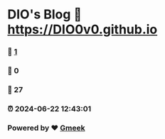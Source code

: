 # DIO's Blog :link: https://DIO0v0.github.io 
### :page_facing_up: [1](https://DIO0v0.github.io/tag.html) 
### :speech_balloon: 0 
### :hibiscus: 27 
### :alarm_clock: 2024-06-22 12:43:01 
### Powered by :heart: [Gmeek](https://github.com/Meekdai/Gmeek)

